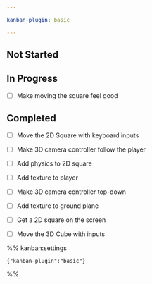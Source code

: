 ```yaml
---

kanban-plugin: basic

---
```


## Not Started



## In Progress

- [ ] Make moving the square feel good


## Completed

- [ ] Move the 2D Square with keyboard inputs
- [ ] Make 3D camera controller follow the player
- [ ] Add physics to 2D square
- [ ] Add texture to player
- [ ] Make 3D camera controller top-down
- [ ] Add texture to ground plane
- [ ] Get a 2D square on the screen
- [ ] Move the 3D Cube with inputs




%% kanban:settings
```
{"kanban-plugin":"basic"}
```
%%